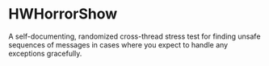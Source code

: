 HWHorrorShow
============

A self-documenting, randomized cross-thread stress test for finding unsafe sequences of messages in cases where you expect to handle any exceptions gracefully.
